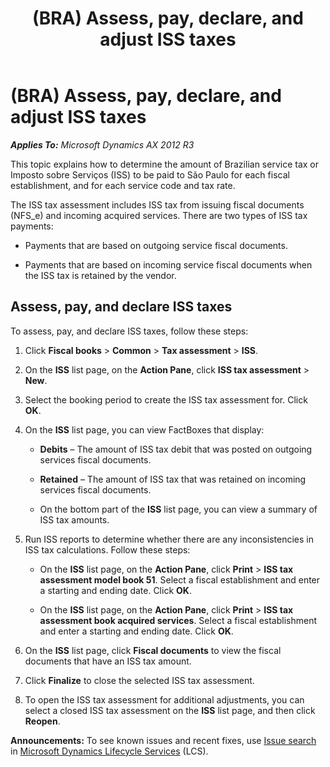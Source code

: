 ﻿---
title: (BRA) Assess, pay, declare, and adjust ISS taxes
TOCTitle: (BRA) Assess, pay, declare, and adjust ISS taxes
ms:assetid: 38f5ade8-12d4-463a-8b29-df7b7a0bbeb2
ms:mtpsurl: https://technet.microsoft.com/en-us/library/Dn600272(v=AX.60)
ms:contentKeyID: 62200232
ms.date: 04/18/2014
mtps_version: v=AX.60
f1_keywords:
- Forms.FBTaxAssessmentISSListPage_BR
- MsDynAx060.Forms.FBTaxAssessmentISSListPage_BR
---

# (BRA) Assess, pay, declare, and adjust ISS taxes 


_**Applies To:** Microsoft Dynamics AX 2012 R3_

This topic explains how to determine the amount of Brazilian service tax or Imposto sobre Serviços (ISS) to be paid to São Paulo for each fiscal establishment, and for each service code and tax rate.

The ISS tax assessment includes ISS tax from issuing fiscal documents (NFS\_e) and incoming acquired services. There are two types of ISS tax payments:

  - Payments that are based on outgoing service fiscal documents.

  - Payments that are based on incoming service fiscal documents when the ISS tax is retained by the vendor.

## Assess, pay, and declare ISS taxes

To assess, pay, and declare ISS taxes, follow these steps:

1.  Click **Fiscal books** \> **Common** \> **Tax assessment** \> **ISS**.

2.  On the **ISS** list page, on the **Action Pane**, click **ISS tax assessment** \> **New**.

3.  Select the booking period to create the ISS tax assessment for. Click **OK**.

4.  On the **ISS** list page, you can view FactBoxes that display:
    
      - **Debits** – The amount of ISS tax debit that was posted on outgoing services fiscal documents.
    
      - **Retained** – The amount of ISS tax that was retained on incoming services fiscal documents.
    
      - On the bottom part of the **ISS** list page, you can view a summary of ISS tax amounts.

5.  Run ISS reports to determine whether there are any inconsistencies in ISS tax calculations. Follow these steps:
    
      - On the **ISS** list page, on the **Action Pane**, click **Print** \> **ISS tax assessment model book 51**. Select a fiscal establishment and enter a starting and ending date. Click **OK**.
    
      - On the **ISS** list page, on the **Action Pane**, click **Print** \> **ISS tax assessment book acquired services**. Select a fiscal establishment and enter a starting and ending date. Click **OK**.

6.  On the **ISS** list page, click **Fiscal documents** to view the fiscal documents that have an ISS tax amount.

7.  Click **Finalize** to close the selected ISS tax assessment.

8.  To open the ISS tax assessment for additional adjustments, you can select a closed ISS tax assessment on the **ISS** list page, and then click **Reopen**.

  
**Announcements:** To see known issues and recent fixes, use [Issue search](http://go.microsoft.com/fwlink/?linkid=389258) in [Microsoft Dynamics Lifecycle Services](http://go.microsoft.com/fwlink/?linkid=306505) (LCS).

